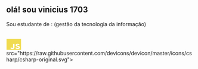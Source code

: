 ## olá! sou vinicius 1703

Sou estudante de : (gestão da tecnologia da informação) 
<div style="display: inline_block"><br>
  <img align="center" alt="Rafa-Js" height="30" width="40" src="https://raw.githubusercontent.com/devicons/devicon/master/icons/javascript/javascript-plain.svg">
src="https://raw.githubusercontent.com/devicons/devicon/master/icons/csharp/csharp-original.svg">
</div>
